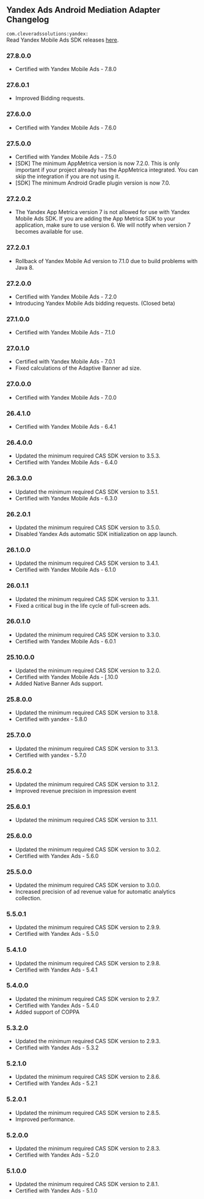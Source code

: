 ## Yandex Ads Android Mediation Adapter Changelog
`com.cleveradssolutions:yandex:`  
Read Yandex Mobile Ads SDK releases [here](https://github.com/yandexmobile/yandex-ads-sdk-android/blob/master/changelogs/mobileads/CHANGELOG.md).

### 27.8.0.0
- Certified with Yandex Mobile Ads - 7.8.0

### 27.6.0.1
- Improved Bidding requests.

### 27.6.0.0
- Certified with Yandex Mobile Ads - 7.6.0

### 27.5.0.0
- Certified with Yandex Mobile Ads - 7.5.0
- [SDK] The minimum AppMetrica version is now 7.2.0. This is only important if your project already has the AppMetrica integrated. You can skip the integration if you are not using it.
- [SDK] The minimum Android Gradle plugin version is now 7.0.

### 27.2.0.2
- The Yandex App Metrica version 7 is not allowed for use with Yandex Mobile Ads SDK. If you are adding the App Metrica SDK to your application, make sure to use version 6. We will notify when version 7 becomes available for use.

### 27.2.0.1
- Rollback of Yandex Mobile Ad version to 7.1.0 due to build problems with Java 8.

### 27.2.0.0
- Certified with Yandex Mobile Ads - 7.2.0
- Introducing Yandex Mobile Ads bidding requests. (Closed beta)

### 27.1.0.0
- Certified with Yandex Mobile Ads - 7.1.0

### 27.0.1.0
- Certified with Yandex Mobile Ads - 7.0.1
- Fixed calculations of the Adaptive Banner ad size.

### 27.0.0.0
- Certified with Yandex Mobile Ads - 7.0.0

### 26.4.1.0
- Certified with Yandex Mobile Ads - 6.4.1

### 26.4.0.0
- Updated the minimum required CAS SDK version to 3.5.3.
- Certified with Yandex Mobile Ads - 6.4.0

### 26.3.0.0
- Updated the minimum required CAS SDK version to 3.5.1.
- Certified with Yandex Mobile Ads - 6.3.0

### 26.2.0.1
- Updated the minimum required CAS SDK version to 3.5.0.
- Disabled Yandex Ads automatic SDK initialization on app launch.

### 26.1.0.0
- Updated the minimum required CAS SDK version to 3.4.1.
- Certified with Yandex Mobile Ads - 6.1.0

### 26.0.1.1
- Updated the minimum required CAS SDK version to 3.3.1.
- Fixed a critical bug in the life cycle of full-screen ads.

### 26.0.1.0
- Updated the minimum required CAS SDK version to 3.3.0.
- Certified with Yandex Mobile Ads - 6.0.1

### 25.10.0.0
- Updated the minimum required CAS SDK version to 3.2.0.
- Certified with Yandex Mobile Ads - [.10.0
- Added Native Banner Ads support.

### 25.8.0.0
- Updated the minimum required CAS SDK version to 3.1.8.
- Certified with yandex - 5.8.0

### 25.7.0.0
- Updated the minimum required CAS SDK version to 3.1.3.
- Certified with yandex - 5.7.0

### 25.6.0.2
- Updated the minimum required CAS SDK version to 3.1.2.
- Improved revenue precision in impression event

### 25.6.0.1
- Updated the minimum required CAS SDK version to 3.1.1.

### 25.6.0.0
- Updated the minimum required CAS SDK version to 3.0.2.
- Certified with Yandex Ads - 5.6.0

### 25.5.0.0
- Updated the minimum required CAS SDK version to 3.0.0.
- Increased precision of ad revenue value for automatic analytics collection.

### 5.5.0.1
- Updated the minimum required CAS SDK version to 2.9.9.
- Certified with Yandex Ads - 5.5.0

### 5.4.1.0
- Updated the minimum required CAS SDK version to 2.9.8.
- Certified with Yandex Ads - 5.4.1

### 5.4.0.0
- Updated the minimum required CAS SDK version to 2.9.7.
- Certified with Yandex Ads - 5.4.0
- Added support of COPPA

### 5.3.2.0
- Updated the minimum required CAS SDK version to 2.9.3.
- Certified with Yandex Ads - 5.3.2

### 5.2.1.0
- Updated the minimum required CAS SDK version to 2.8.6.
- Certified with Yandex Ads - 5.2.1

### 5.2.0.1
- Updated the minimum required CAS SDK version to 2.8.5.
- Improved performance.

### 5.2.0.0
- Updated the minimum required CAS SDK version to 2.8.3.
- Certified with Yandex Ads - 5.2.0

### 5.1.0.0
- Updated the minimum required CAS SDK version to 2.8.1.
- Certified with Yandex Ads - 5.1.0